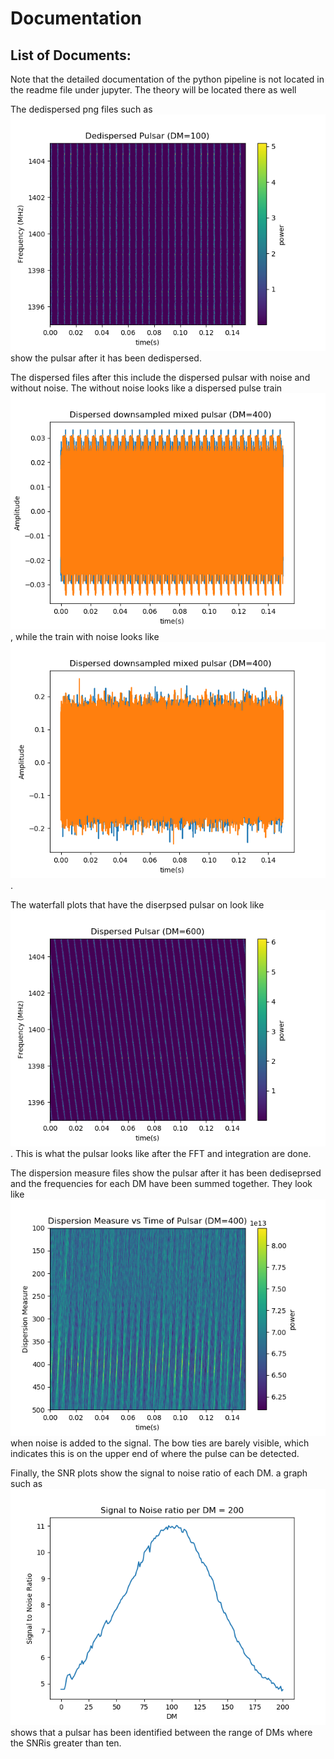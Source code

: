 # Documentation

## List of Documents:

Note that the detailed documentation of the python pipeline is not located in the readme file under jupyter. The theory will be located there as well

The dedispersed png files such as ![](Dedispersed_pulsar_DM=100.png) show the pulsar after it has been dedispersed.

The dispersed files after this include the dispersed pulsar with noise and without noise. The without noise looks like a dispersed pulse train ![](despirsed_pulse_DM=400.png), while the train with noise looks like ![](despirsed_pulse_with_noise_DM=400.png).

The waterfall plots that have the diserpsed pulsar on look like ![](Dispersed_pulsar_DM=600.png). This is what the pulsar looks like after the FFT and integration are done.

The dispersion measure files show the pulsar after it has been dediseprsed and the frequencies for each DM have been summed together. They look like ![](dispersion_measure_vs_time_DM=400_noisy.png) when noise is added to the signal. The bow ties are barely visible, which indicates this is on the upper end of where the pulse can be detected.


Finally, the SNR plots show the signal to noise ratio of each DM. a graph such as ![](SNR_vs_DM_DM=200_noisy.png) shows that a pulsar has been identified between the range of DMs where the SNRis greater than ten.
